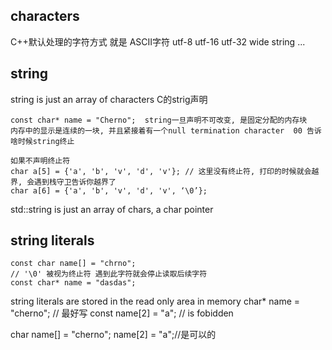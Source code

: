 ## characters

C++默认处理的字符方式 就是 ASCII字符 utf-8 utf-16 utf-32 wide string ...

## string
string is just an array of characters
C的strig声明
```
const char* name = "Cherno";  string一旦声明不可改变, 是固定分配的内存块
内存中的显示是连续的一块, 并且紧接着有一个null termination character  00 告诉啥时候string终止

如果不声明终止符
char a[5] = {'a', 'b', 'v', 'd', 'v'}; // 这里没有终止符, 打印的时候就会越界, 会遇到栈守卫告诉你越界了
char a[6] = {'a', 'b', 'v', 'd', 'v', ‘\0’};
```  
std::string is just an array of chars, a char pointer

## string literals
```
const char name[] = "chrno";
// '\0' 被视为终止符 遇到此字符就会停止读取后续字符
const char* name = "dasdas";
```

string literals are stored in the read only area in memory
char* name = "cherno"; // 最好写 const
name[2] = "a"; // is fobidden

char name[] = "cherno";
name[2] = "a";//是可以的


